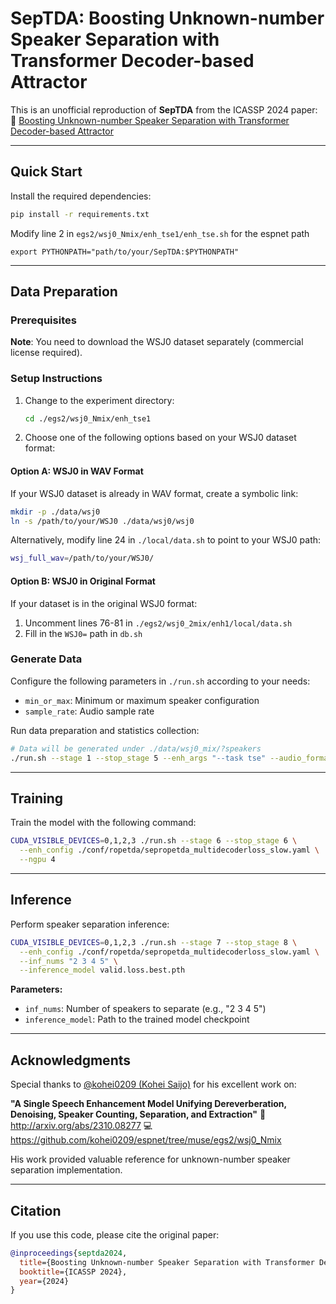 # SepTDA: Boosting Unknown-number Speaker Separation with Transformer Decoder-based Attractor

This is an unofficial reproduction of **SepTDA** from the ICASSP 2024 paper:
📄 [Boosting Unknown-number Speaker Separation with Transformer Decoder-based Attractor](http://arxiv.org/abs/2401.12473)

---

## Quick Start

Install the required dependencies:

```bash
pip install -r requirements.txt
```

Modify line 2 in `egs2/wsj0_Nmix/enh_tse1/enh_tse.sh` for the espnet path

```
export PYTHONPATH="path/to/your/SepTDA:$PYTHONPATH"
```


---

## Data Preparation

### Prerequisites

**Note**: You need to download the WSJ0 dataset separately (commercial license required).

### Setup Instructions

1. Change to the experiment directory:

   ```bash
   cd ./egs2/wsj0_Nmix/enh_tse1
   ```
2. Choose one of the following options based on your WSJ0 dataset format:

#### Option A: WSJ0 in WAV Format

If your WSJ0 dataset is already in WAV format, create a symbolic link:

```bash
mkdir -p ./data/wsj0
ln -s /path/to/your/WSJ0 ./data/wsj0/wsj0
```

Alternatively, modify line 24 in `./local/data.sh` to point to your WSJ0 path:

```bash
wsj_full_wav=/path/to/your/WSJ0/
```

#### Option B: WSJ0 in Original Format

If your dataset is in the original WSJ0 format:

1. Uncomment lines 76-81 in `./egs2/wsj0_2mix/enh1/local/data.sh`
2. Fill in the `WSJ0=` path in `db.sh`

### Generate Data

Configure the following parameters in `./run.sh` according to your needs:

- `min_or_max`: Minimum or maximum speaker configuration
- `sample_rate`: Audio sample rate

Run data preparation and statistics collection:

```bash
# Data will be generated under ./data/wsj0_mix/?speakers
./run.sh --stage 1 --stop_stage 5 --enh_args "--task tse" --audio_format wav
```

---

## Training

Train the model with the following command:

```bash
CUDA_VISIBLE_DEVICES=0,1,2,3 ./run.sh --stage 6 --stop_stage 6 \
  --enh_config ./conf/ropetda/sepropetda_multidecoderloss_slow.yaml \
  --ngpu 4
```

---

## Inference

Perform speaker separation inference:

```bash
CUDA_VISIBLE_DEVICES=0,1,2,3 ./run.sh --stage 7 --stop_stage 8 \
  --enh_config ./conf/ropetda/sepropetda_multidecoderloss_slow.yaml \
  --inf_nums "2 3 4 5" \
  --inference_model valid.loss.best.pth
```

**Parameters:**

- `inf_nums`: Number of speakers to separate (e.g., "2 3 4 5")
- `inference_model`: Path to the trained model checkpoint

---

## Acknowledgments

Special thanks to [@kohei0209 (Kohei Saijo)](https://github.com/kohei0209) for his excellent work on:

**"A Single Speech Enhancement Model Unifying Dereverberation, Denoising, Speaker Counting, Separation, and Extraction"**
📄 http://arxiv.org/abs/2310.08277
💻 https://github.com/kohei0209/espnet/tree/muse/egs2/wsj0_Nmix

His work provided valuable reference for unknown-number speaker separation implementation.

---

## Citation

If you use this code, please cite the original paper:

```bibtex
@inproceedings{septda2024,
  title={Boosting Unknown-number Speaker Separation with Transformer Decoder-based Attractor},
  booktitle={ICASSP 2024},
  year={2024}
}
```
